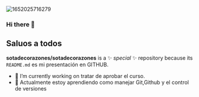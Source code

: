 ![1652025716279](https://user-images.githubusercontent.com/64754381/169708638-851af84d-9432-464b-afa7-d98114cfef7c.jpeg)

### Hi there 👋
Saluos  a todos       
---
**sotadecorazones/sotadecorazones** is a ✨ _special_ ✨ repository because its `README.md` es mi presentación en GITHUB.   
- 🔭 I’m currently working on  tratar de aprobar el curso.
- 🌱 Actualmente estoy aprendiendo como manejar Git,Github y el control de versiones


